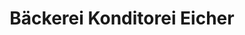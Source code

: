 ---
title: "Bäckerei Konditorei Eicher"
url: /muehldorf-a-inn/baeckerei-konditorei-eicher/
shop: Bäckerei
---
